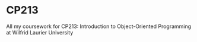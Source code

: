 # CP213
All my coursework for CP213: Introduction to Object-Oriented Programming at Wilfrid Laurier University
